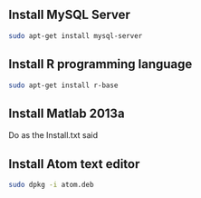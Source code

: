 ## Install MySQL Server
```bash
sudo apt-get install mysql-server
```

## Install R programming language
```bash
sudo apt-get install r-base
```

## Install Matlab 2013a
Do as the Install.txt said

## Install Atom text editor
```bash
sudo dpkg -i atom.deb
```
